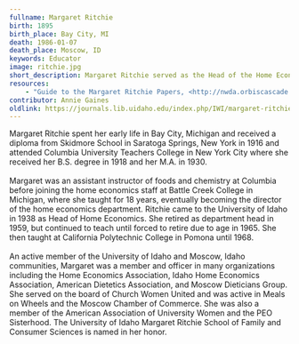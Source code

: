 ```yaml
---
fullname: Margaret Ritchie
birth: 1895
birth_place: Bay City, MI
death: 1986-01-07
death_place: Moscow, ID
keywords: Educator
image: ritchie.jpg
short_description: Margaret Ritchie served as the Head of the Home Economics department at the University of Idaho from 1938 until 1959, and continued to teach until forced to retire in 1965. An active in university, community, and professional affairs during her 47 years in Moscow and served on the board of Church Women United and was active in Meals on Wheels and the Moscow Chamber of Commerce. The University of Idaho School of Family and Consumer Sciences in named in her honor.
resources: 
    - "Guide to the Margaret Ritchie Papers, <http://nwda.orbiscascade.org/ark:/80444/xv99527>"
contributor: Annie Gaines
oldlink: https://journals.lib.uidaho.edu/index.php/IWI/margaret-ritchie
---
```


Margaret Ritchie spent her early life in Bay City, Michigan and received a diploma from Skidmore School in Saratoga Springs, New York in 1916 and attended Columbia University Teachers College in New York City where she received her B.S. degree in 1918 and her M.A. in 1930. <br><br> Margaret was an assistant instructor of foods and chemistry at Columbia before joining the home economics staff at Battle Creek College in Michigan, where she taught for 18 years, eventually becoming the director of the home economics department. Ritchie came to the University of Idaho in 1938 as Head of Home Economics. She retired as department head in 1959, but continued to teach until forced to retire due to age in 1965. She then taught at California Polytechnic College in Pomona until 1968. <br><br> An active member of the University of Idaho and Moscow, Idaho communities, Margaret was a member and officer in many organizations including the Home Economics Association, Idaho Home Economics Association, American Dietetics Association, and Moscow Dieticians Group. She served on the board of Church Women United and was active in Meals on Wheels and the Moscow Chamber of Commerce. She was also a member of the American Association of University Women and the PEO Sisterhood. The University of Idaho Margaret Ritchie School of Family and Consumer Sciences is named in her honor.

